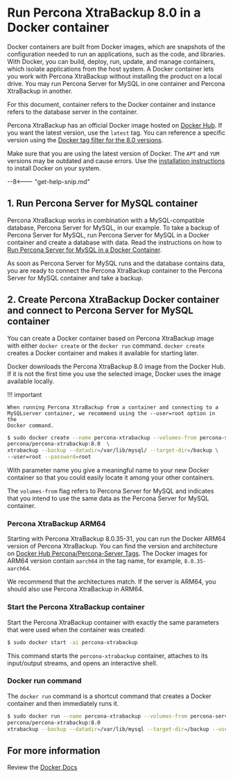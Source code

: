 # Run Percona XtraBackup 8.0 in a Docker container

Docker containers are built from Docker images, which are snapshots of the configuration needed to run an applications, such as the code, and libraries. With Docker, you can build, deploy, run, update, and manage containers, which isolate applications from the host system. A Docker container lets you work with Percona XtraBackup without installing the product on a local drive. You may run Percona Server for MySQL in one container and Percona XtraBackup in another.

For this document, container refers to the Docker container and instance refers to the database server in the container.

Percona XtraBackup has an official Docker image hosted on [Docker Hub](https://hub.docker.com/r/percona/percona-xtrabackup/). If you want the latest version, use the `latest` tag. You can reference a specific version using the [Docker tag filter for the 8.0 versions](https://registry.hub.docker.com/r/percona/percona-xtrabackup/tags?page=1&name=8.0).

Make sure that you are using the latest version of Docker. The `APT` and `YUM` versions may be outdated and cause errors. Use the [installation instructions](https://docs.docker.com/engine/install/) to install Docker on your system.

--8<--- "get-help-snip.md"

## 1. Run Percona Server for MySQL container

Percona XtraBackup works in combination with a MySQL-compatible database, Percona Server for MySQL, in our example. To take a backup of Percona Server for MySQL, run Percona Server for MySQL in a Docker container and create a database with data. Read the instructions on how to [Run Percona Server for MySQL in a Docker Container](https://docs.percona.com/percona-server/8.0/docker.html).

As soon as Percona Server for MySQL runs and the database contains data, you are ready to connect the Percona XtraBackup container to the Percona Server for MySQL container and take a backup.

## 2. Create Percona XtraBackup Docker container and connect to Percona Server for MySQL container

You can create a Docker container based on Percona XtraBackup image with
either `docker create` or the `docker run` command. `docker create`
creates a Docker container and makes it available for starting later.

Docker downloads the Percona XtraBackup 8.0 image from the Docker Hub. If it
is not the first time you use the selected image, Docker uses the image
available locally.

!!! important
   
    When running Percona XtraBackup from a container and connecting to a 
    MySQLserver container, we recommend using the --user=root option in the 
    Docker command.

```{.bash data-prompt="$"}
$ sudo docker create --name percona-xtrabackup --volumes-from percona-server-mysql:8.0 \
percona/percona-xtrabackup:8.0  \
xtrabackup --backup --datadir=/var/lib/mysql/ --target-dir=/backup \
--user=root --password=root
```

With parameter name you give a meaningful name to your new Docker container
so that you could easily locate it among your other containers.

The `volumes-from` flag refers to Percona Server for MySQL and indicates
that you intend to use the same data as the Percona Server for MySQL container.

### Percona XtraBackup ARM64

Starting with Percona XtraBackup 8.0.35-31, you can run the Docker ARM64 version of Percona XtraBackup. You can find the version and architecture on [Docker Hub Percona/Percona-Server Tags](https://registry.hub.docker.com/r/percona/percona-xtrabackup/tags?page=1&name=8.0). The Docker images for ARM64 version contain `aarch64` in the tag name, for example, `8.0.35-aarch64`.

We recommend that the architectures match. If the server is ARM64, you should also use Percona XtraBackup in ARM64.

### Start the Percona XtraBackup container

Start the Percona XtraBackup container with exactly the same parameters that were used when the container was created:

```{.bash data-prompt="$"}
$ sudo docker start -ai percona-xtrabackup
```

This command starts the `percona-xtrabackup` container, attaches to its
input/output streams, and opens an interactive shell.

### Docker run command

The `docker run` command is a shortcut command that creates a Docker container and
then immediately runs it.

```{.bash data-prompt="$"}
$ sudo docker run --name percona-xtrabackup --volumes-from percona-server-mysql:8.0 \
percona/percona-xtrabackup:8.0
xtrabackup --backup --datadir=/var/lib/mysql --target-dir=/backup --user=root --password=root
```

## For more information

Review the [Docker Docs](https://docs.docker.com/)
